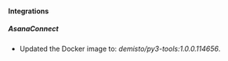 
#### Integrations

##### AsanaConnect


- Updated the Docker image to: *demisto/py3-tools:1.0.0.114656*.
